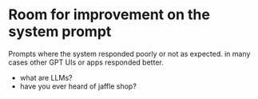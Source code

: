 # Room for improvement on the system prompt

Prompts where the system responded poorly or not as expected. in many cases other GPT UIs or apps responded better.

- what are LLMs?
- have you ever heard of jaffle shop?
